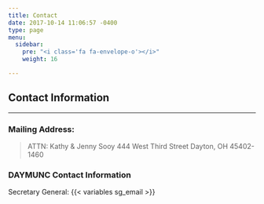 ```yaml
---
title: Contact
date: 2017-10-14 11:06:57 -0400
type: page
menu:
  sidebar:
    pre: "<i class='fa fa-envelope-o'></i>"
    weight: 16

---
```

## Contact Information
---

### Mailing Address:
> ATTN: Kathy & Jenny Sooy
> 444 West Third Street
> Dayton, OH 45402-1460

### DAYMUNC Contact Information

Secretary General: {{< variables sg_email >}}
